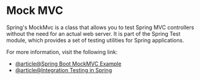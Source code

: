 # Mock MVC

Spring's MockMvc is a class that allows you to test Spring MVC controllers without the need for an actual web server. It is part of the Spring Test module, which provides a set of testing utilities for Spring applications.

For more information, visit the following link:

- [@article@Spring Boot MockMVC Example](https://howtodoinjava.com/spring-boot2/testing/spring-boot-mockmvc-example/)
- [@article@Integration Testing in Spring](https://baeldung.com/integration-testing-in-spring)

